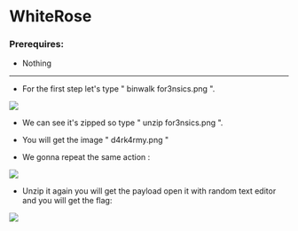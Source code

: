 # WhiteRose

### Prerequires:

- Nothing

-----------------

- For the first step let's type " binwalk for3nsics.png ".

<img src="https://cdn.discordapp.com/attachments/698984879823519827/781976755912048650/unknown.png">

- We can see it's zipped so type " unzip for3nsics.png ".

- You will get the image " d4rk4rmy.png "

- We gonna repeat the same action :

<img src="https://cdn.discordapp.com/attachments/698984879823519827/781977208339955743/unknown.png">

- Unzip it again you will get the payload open it with random text editor and you will get the flag:

<img src="https://cdn.discordapp.com/attachments/698984879823519827/781977497906315304/unknown.png">
